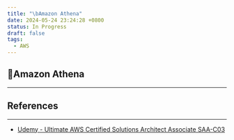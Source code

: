 ```yaml
---
title: "\bAmazon Athena"
date: 2024-05-24 23:24:28 +0800
status: In Progress
draft: false
tags:
  - AWS
---
```

## Amazon Athena
---

## References
---
- [Udemy - Ultimate AWS Certified Solutions Architect Associate SAA-C03](https://www.udemy.com/course/aws-certified-solutions-architect-associate-saa-c03)
